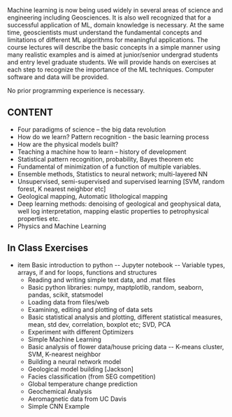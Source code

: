 Machine learning is now being used widely in several areas of science and engineering including
Geosciences. It is also well recognized that for a successful application of ML, domain
knowledge is necessary. At the same time, geoscientists must understand the fundamental
concepts and limitations of different ML algorithms for meaningful applications. The course
lectures will describe the basic concepts in a simple manner using many realistic examples and is
aimed at junior/senior undergrad students and entry level graduate students. We will provide hands on exercises at each step to
recognize the importance of the ML techniques. Computer software and data will be provided.

No prior programming experience is necessary. 

## CONTENT
- Four paradigms of science – the big data revolution 
- How do we learn? Pattern recognition - the basic learning process
- How are the physical models built?
- Teaching a machine how to learn – history of development
- Statistical pattern recognition, probability, Bayes theorem etc
- Fundamental of minimization of a function of multiple variables.
- Ensemble methods, Statistics to neural network; multi-layered NN
- Unsupervised, semi-supervised and supervised learning [SVM, random forest, K nearest
    neighbor etc]
- Geological mapping, Automatic lithological mapping
- Deep learning methods: denoising of geological and geophysical data, well log interpretation, mapping elastic properties to petrophysical properties etc.
-  Physics and Machine Learning

## In Class Exercises
- item Basic introduction to python
-- Jupyter notebook
    -- Variable types, arrays, if and for loops, functions and structures
    - Reading and writing simple text data, and .mat files
    - Basic python libraries: numpy, maptplotlib, random, seaborn, pandas, scikit, statsmodel
    - Loading data from files/web
    - Examining, editing and plotting of data sets
    - Basic statistical analysis and plotting, different statistical measures, mean, std dev, correlation, boxplot etc; SVD, PCA
    - Experiment with different Optimizers
    - Simple Machine Learning
    - Basic analysis of flower data/house pricing data
    -- K-means cluster, SVM, K-nearest neighbor
    - Building a neural network model
    - Geological model building [Jackson]
    - Facies classification (from SEG competition)
    - Global temperature change prediction
    - Geochemical Analysis 
    - Aeromagnetic data from UC Davis
    - Simple CNN Example  
